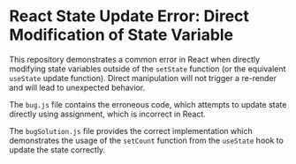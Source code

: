 # React State Update Error: Direct Modification of State Variable

This repository demonstrates a common error in React when directly modifying state variables outside of the `setState` function (or the equivalent `useState` update function).  Direct manipulation will not trigger a re-render and will lead to unexpected behavior.

The `bug.js` file contains the erroneous code, which attempts to update state directly using assignment, which is incorrect in React.

The `bugSolution.js` file provides the correct implementation which demonstrates the usage of the `setCount` function from the `useState` hook to update the state correctly.